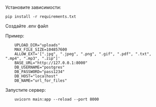 Установите зависимости:
            
    pip install -r requirements.txt


Создайте .env файл






Пример:

        UPLOAD_DIR="uploads"
        MAX_FILE_SIZE=104857600
        ALLOW_EXT='[".jpg", ".jpeg", ".png", ".gif", ".pdf", ".txt", ".mp4", ".mp3", ".zip"]'
        BASE_URL="http://127.0.0.1:8000"
        DB_USERNAME="postgres"
        DB_PASSWORD="pass1234"
        DB_HOST="localhost"
        DB_NAME="url_for_files"






Запустите сервер:

        uvicorn main:app --reload --port 8000


